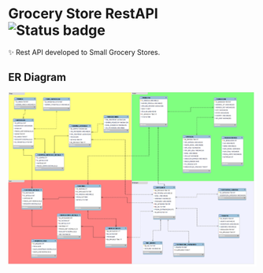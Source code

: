 # Grocery Store RestAPI ![Status badge](https://img.shields.io/badge/status-in%20progress-yellow)

✨ Rest API developed to Small Grocery Stores.

## ER Diagram
![Database Relational Model](https://github.com/chrisjosuedev/my-assets/blob/main/db-diagrams/grocery-diagram.png?raw=true)